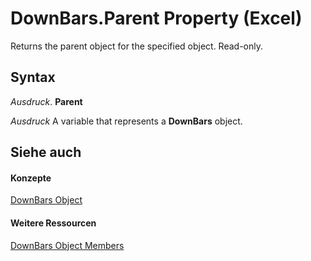 
# DownBars.Parent Property (Excel)

Returns the parent object for the specified object. Read-only.


## Syntax

 _Ausdruck_. **Parent**

 _Ausdruck_ A variable that represents a **DownBars** object.


## Siehe auch


#### Konzepte


[DownBars Object](23623e02-44c7-a6b2-e3a8-fffc4f7b3164.md)
#### Weitere Ressourcen


[DownBars Object Members](http://msdn.microsoft.com/library/0bd813b8-2213-ada2-5a3c-e9b96b67cea9%28Office.15%29.aspx)